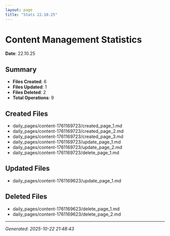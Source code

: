 ```yaml
---
layout: page
title: "Stats 22.10.25"
---
```


# Content Management Statistics

**Date**: 22.10.25

## Summary

- **Files Created**: 6
- **Files Updated**: 1  
- **Files Deleted**: 2
- **Total Operations**: 9

## Created Files

- daily_pages/content-1761169723/created_page_1.md
- daily_pages/content-1761169723/created_page_2.md
- daily_pages/content-1761169723/created_page_3.md
- daily_pages/content-1761169723/update_page_1.md
- daily_pages/content-1761169723/update_page_2.md
- daily_pages/content-1761169723/delete_page_1.md

## Updated Files

- daily_pages/content-1761169623/update_page_1.md

## Deleted Files

- daily_pages/content-1761169623/delete_page_1.md
- daily_pages/content-1761169623/delete_page_2.md

---
*Generated: 2025-10-22 21:48:43*
